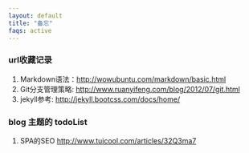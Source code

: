 ```yaml
---
layout: default
title: "备忘"
faqs: active
---
```


### url收藏记录

1. Markdown语法：<http://wowubuntu.com/markdown/basic.html>  
2. Git分支管理策略: <http://www.ruanyifeng.com/blog/2012/07/git.html>   
3. jekyll参考: <http://jekyll.bootcss.com/docs/home/>

### blog 主题的 todoList

1. SPA的SEO http://www.tuicool.com/articles/32Q3ma7